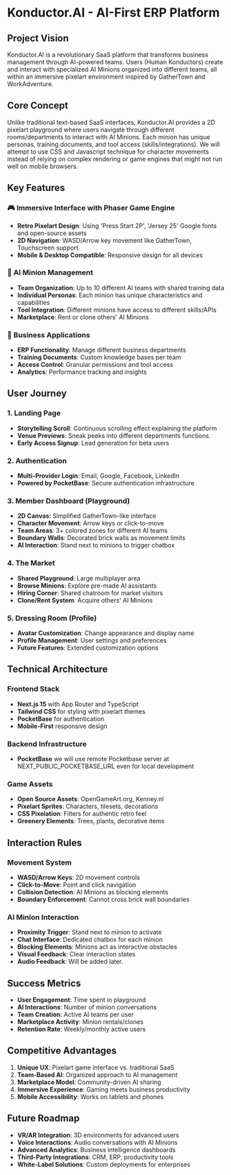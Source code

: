 # Konductor.AI - AI-First ERP Platform

## Project Vision

Konductor.AI is a revolutionary SaaS platform that transforms business management through AI-powered teams. Users (Human Konductors) create and interact with specialized AI Minions organized into different teams, all within an immersive pixelart environment inspired by GatherTown and WorkAdventure.

## Core Concept

Unlike traditional text-based SaaS interfaces, Konductor.AI provides a 2D pixelart playground where users navigate through different rooms/departments to interact with AI Minions. Each minion has unique personas, training documents, and tool access (skills/integrations). We will attempt to use CSS and Javascript technique for character movements instead of relying on complex rendering or game engines that might not run well on mobile browsers.

## Key Features

### 🎮 Immersive Interface with Phaser Game Engine
- **Retro Pixelart Design**: Using 'Press Start 2P', 'Jersey 25' Google fonts and open-source assets
- **2D Navigation**: WASD/Arrow key movement like GatherTown, Touchscreen support
- **Mobile & Desktop Compatible**: Responsive design for all devices

### 🤖 AI Minion Management
- **Team Organization**: Up to 10 different AI teams with shared training data
- **Individual Personas**: Each minion has unique characteristics and capabilities
- **Tool Integration**: Different minions have access to different skills/APIs
- **Marketplace**: Rent or clone others' AI Minions

### 🏢 Business Applications
- **ERP Functionality**: Manage different business departments
- **Training Documents**: Custom knowledge bases per team
- **Access Control**: Granular permissions and tool access
- **Analytics**: Performance tracking and insights

## User Journey

### 1. Landing Page
- **Storytelling Scroll**: Continuous scrolling effect explaining the platform
- **Venue Previews**: Sneak peeks into different departments functions.
- **Early Access Signup**: Lead generation for beta users

### 2. Authentication
- **Multi-Provider Login**: Email, Google, Facebook, LinkedIn
- **Powered by PocketBase**: Secure authentication infrastructure

### 3. Member Dashboard (Playground)
- **2D Canvas**: Simplified GatherTown-like interface
- **Character Movement**: Arrow keys or click-to-move
- **Team Areas**: 3+ colored zones for different AI teams
- **Boundary Walls**: Decorated brick walls as movement limits
- **AI Interaction**: Stand next to minions to trigger chatbox

### 4. The Market
- **Shared Playground**: Large multiplayer area
- **Browse Minions**: Explore pre-made AI assistants
- **Hiring Corner**: Shared chatroom for market visitors
- **Clone/Rent System**: Acquire others' AI Minions

### 5. Dressing Room (Profile)
- **Avatar Customization**: Change appearance and display name
- **Profile Management**: User settings and preferences
- **Future Features**: Extended customization options

## Technical Architecture

### Frontend Stack
- **Next.js 15** with App Router and TypeScript
- **Tailwind CSS** for styling with pixelart themes
- **PocketBase** for authentication
- **Mobile-First** responsive design

### Backend Infrastructure

- **PocketBase** we will use remote Pocketbase server at NEXT_PUBLIC_POCKETBASE_URL even for local development

### Game Assets
- **Open Source Assets**: OpenGameArt.org, Kenney.nl
- **Pixelart Sprites**: Characters, tilesets, decorations
- **CSS Pixelation**: Filters for authentic retro feel
- **Greenery Elements**: Trees, plants, decorative items

## Interaction Rules

### Movement System
- **WASD/Arrow Keys**: 2D movement controls
- **Click-to-Move**: Point and click navigation
- **Collision Detection**: AI Minions as blocking elements
- **Boundary Enforcement**: Cannot cross brick wall boundaries

### AI Minion Interaction
- **Proximity Trigger**: Stand next to minion to activate
- **Chat Interface**: Dedicated chatbox for each minion
- **Blocking Elements**: Minions act as interactive obstacles
- **Visual Feedback**: Clear interaction states
- **Audio Feedback**: Will be added later.

## Success Metrics

- **User Engagement**: Time spent in playground
- **AI Interactions**: Number of minion conversations
- **Team Creation**: Active AI teams per user
- **Marketplace Activity**: Minion rentals/clones
- **Retention Rate**: Weekly/monthly active users

## Competitive Advantages

1. **Unique UX**: Pixelart game interface vs. traditional SaaS
2. **Team-Based AI**: Organized approach to AI management
3. **Marketplace Model**: Community-driven AI sharing
4. **Immersive Experience**: Gaming meets business productivity
5. **Mobile Accessibility**: Works on tablets and phones

## Future Roadmap

- **VR/AR Integration**: 3D environments for advanced users
- **Voice Interactions**: Audio conversations with AI Minions
- **Advanced Analytics**: Business intelligence dashboards
- **Third-Party Integrations**: CRM, ERP, productivity tools
- **White-Label Solutions**: Custom deployments for enterprises
